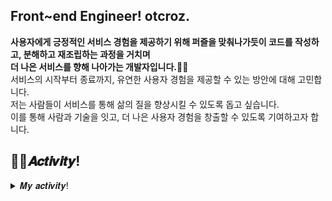 <!--
![header](https://capsule-render.vercel.app/api?type=waving&color=timeGradient&height=300&section=header&text=otcroz's&nbsp;Github%20&fontSize=90&animation=twinkling)
<div align="left">
-->

  
## Front~end Engineer! otcroz.
**사용자에게 긍정적인 서비스 경험을 제공하기 위해 퍼즐을 맞춰나가듯이 코드를 작성하고, 분해하고 재조립하는 과정을 거치며 <br />
더 나은 서비스를 향해 나아가는 개발자입니다.👩‍💻** <br />
서비스의 시작부터 종료까지, 유연한 사용자 경험을 제공할 수 있는 방안에 대해 고민합니다. <br />
저는 사람들이 서비스를 통해 삶의 질을 향상시킬 수 있도록 돕고 싶습니다. <br />
이를 통해 사람과 기술을 잇고, 더 나은 사용자 경험을 창출할 수 있도록 기여하고자 합니다.



## 👩‍💻𝑨𝒄𝒕𝒊𝒗𝒊𝒕𝒚!
<details>
<summary>𝑴𝒚 𝒂𝒄𝒕𝒊𝒗𝒊𝒕𝒚!</summary>
<div markdown="1">
<br />

_Award_
- 2024년 ICT멘토링 이브와 공모전 금상(과학기술정보통신부장관상)🎖️: NLP 기반 소설 IP 확장 솔루션
  - ©️한국저작권위원회 프로그램 등재: Plotter 웹서비스
  - 📜2024 ACK 추계학술대회 논문 등재: [NLP 기반 소설 IP 확장 솔루션 개발](https://github.com/otcroz/DS-Volare_front-end/blob/main/docs/ACK2024_%ED%95%9C%EA%B5%AD%EC%A0%95%EB%B3%B4%EC%B2%98%EB%A6%AC%ED%95%99%ED%9A%8C_%ED%95%99%EC%88%A0%EB%8C%80%ED%9A%8C.pdf)
- 2022년 ICT멘토링 한이음 공모전 입선🎖️: 반려견 예비보호자를 위한 스타터 애플리케이션
- 2022년 ICT멘토링 한이음 공모전 동상🎖️: 자연어 처리 기반 국회 입법활동 분석
- 2022년 덕성여자대학교 제2회 컴퓨팅사고 융합경진대회 기획 부문 최우수상

_Project_
- [NLP 기반 소설 IP 확장 솔루션 Plotter](https://github.com/otcroz/DS-Volare_front-end) (2024.2~2024.11)
- [애독자를 위한 독서 여행 웹서비스](https://github.com/otcroz/Polaris_front-end) (2023.7~2024.8)
- Corner 장기 프로젝트 참여: [저학년 아동의 건강한 SNS 사용을 위한 교육 애플리케이션](https://github.com/otcroz/DS-Narsha_front-end) (2023.2~2023.11)
  - 📜2023 ACK 추계학술대회 논문 등재: [YOLOv5를 이용한 개인정보 탐지 및 마스킹 알고리즘 구현](https://github.com/otcroz/DS-Narsha_AI-server/blob/main/ACK2023_KIPS_C2023B0226_%EC%B5%9C%EC%A2%85.pdf)📃   
- 덕성여자대학교 컴퓨터공학전공 제32회 졸업준비위원회: [WISCOM 웹페이지 개발-Node.js](https://github.com/otcroz/DS-WISCOM_back-end.git) (2022.8~2022.11)
- Corner 장기 프로젝트 참여: [꿈 일기를 기록하면 분석하여 조언을 건네는 서비스](https://github.com/DS-DreamIT/front-end/tree/main) (2022.2~2022.6)


_Activity_
- (2023.3) Corner 정기 컨퍼런스 참여: 컴공 후배들을 위한 프로젝트 경험과 개발 공부 팁 소개
- (2023.1) Corner 2회 해커톤 참여
- (2022.8) 덕성여자대학교 IT연합 해커톤 참여
- (2022.1~2022.12) 덕성여자대학교 컴퓨터공학전공 제17대 학생회
- (2022.1) Corner 1회 해커톤 참여
- (2021.9~2023.9) Corner 개발동아리 1, 2기 활동
- (2021.09~2021.12) 루이테크놀로지 서포터즈 1기 활동
- (2021.9) 코뮤니티 UI/UX 커리큘럼 2022년 9월 우수회원🎖️
- (2021.7) 코뮤니티 서포터즈 2기 활동
- (2021.5) 코뮤니티 Javascript 5월 커리큘럼 수료
- (2021.3) 코뮤니티 HTML/CSS 3월 커리큘럼 수료
- (2021.3~2021.12) 덕성여자대학교 컴퓨터공학전공 제16대 학생회


_Certificate_
- (2024.8) PCCE 코딩필수역량인증(1000/1000)
- (2024.6) 정보처리기사 자격증 취득
- (2023.7) SQLD 자격증 취득


</div>
</details>




<!--
✨  <I>[RESUME](#)</I> <br />
📝  <I>[PORTFOLIO](#)</I>
### 💻What I am currently doing

  <ul>
    <li> Studying Machine learning
    <li> Studying Spring Boot
    <li> Proceeding Narsha, Polaris Project
  </ul>
<br>

-->  
<!--
### GitHub Analytics

[![Anurag's GitHub stats](https://github-readme-stats.vercel.app/api?username=otcroz&show_icons=true&theme=tokyonight&bg_color=0,24292f,2C2C60&text_color=E5E7FF)](https://github.com/anuraghazra/github-readme-stats) 
-->
<!--
[![Top Langs](https://github-readme-stats.vercel.app/api/top-langs/?username=otcroz&layout=compact&theme=tokyonight&bg_color=0,2C2C60,24292f&text_color=E5E7FF)](https://github.com/otcroz/github-readme-stats)  
-->

<!--
 ### 🛠️TECH STACK
 <img src="https://img.shields.io/badge/React Native-61DAFB?style=flat-square&logo=React&logoColor=white" /> <img src="https://img.shields.io/badge/React-61DAFB?style=flat-square&logo=React&logoColor=white"/>
<img src="https://img.shields.io/badge/Spring Boot-6DB33F?style=flat-square&logo=springboot&logoColor=white"/>
<img src="https://img.shields.io/badge/Node.js-339933?style=flat-square&logo=nodedotjs&logoColor=white"/>
<img src="https://img.shields.io/badge/Python-3776AB?style=flat-square&logo=Python&logoColor=white"/>
<img src="https://img.shields.io/badge/Kotlin-7F52FF?style=flat-square&logo=Kotlin&logoColor=white"/>
<img src="https://img.shields.io/badge/Mysql-4479A1?style=flat-square&logo=mysql&logoColor=white"/>
<img src="https://img.shields.io/badge/Mongodb-47A248?style=flat-square&logo=mongodb&logoColor=white"/>  
  <div>
    <h4> Use well </h4>
    <img src="https://img.shields.io/badge/React Native-61DAFB?style=flat-square&logo=React&logoColor=white" />
    <img src="https://img.shields.io/badge/React-61DAFB?style=flat-square&logo=React&logoColor=white"/>
    <img src="https://img.shields.io/badge/Spring Boot-6DB33F?style=flat-square&logo=springboot&logoColor=white"/>
    <img src="https://img.shields.io/badge/Node.js-339933?style=flat-square&logo=nodedotjs&logoColor=white"/>
    <img src="https://img.shields.io/badge/Mysql-4479A1?style=flat-square&logo=mysql&logoColor=white"/>
    <img src="https://img.shields.io/badge/Mongodb-47A248?style=flat-square&logo=mongodb&logoColor=white"/>    
  </div>
  <div>
    <h4> Have used </h4>
    <img src="https://img.shields.io/badge/Python-3776AB?style=flat-square&logo=Python&logoColor=white"/> 
    <img src="https://img.shields.io/badge/C-A8B9CC?style=flat-square&logo=C&logoColor=white"/> 
    <img src="https://img.shields.io/badge/C++-00599C?style=flat-square&logo=c%2B%2B&&logoColor=white"/>
    <img src="https://img.shields.io/badge/Java-007396?style=flat-square&logo=Java&logoColor=white"/>
    <img src="https://img.shields.io/badge/Kotlin-7F52FF?style=flat-square&logo=Kotlin&logoColor=white"/>
    <img src="https://img.shields.io/badge/HTML5-E34F26?style=flat-square&logo=HTML5&logoColor=white"/>
    <img src="https://img.shields.io/badge/CSS3-1572B6?style=flat-square&logo=CSS3&logoColor=white"/>
    <img src="https://img.shields.io/badge/JavaScript-F7DF1E?style=flat-square&logo=JavaScript&logoColor=white"/>
    
  </div>
  <div>
    <h4> Tool </h4>
    <img src="https://img.shields.io/badge/Visual Studio Code-007ACC?style=flat-square&logo=Visual Studio Code&logoColor=white" />
    <img src="https://img.shields.io/badge/Django-092E20?style=flat-square&logo=Django&logoColor=white"/>
    <img src="https://img.shields.io/badge/Android Studio-3DDC84?style=flat-square&logo=Android&logoColor=white"/>
    <img src="https://img.shields.io/badge/Intellij-000000?style=flat-square&logo=intellijidea&logoColor=white"/>
    <br>
    <img src="https://img.shields.io/badge/Figma-F24E1E?style=flat-square&logo=Figma&logoColor=white"/>
    <img src="https://img.shields.io/badge/Postman-FF6C37?style=flat-square&logo=postman&logoColor=white"/>
    <img src="https://img.shields.io/badge/Google Colab-F9AB00?style=flat-square&logo=googlecolab&logoColor=white"/>
  </div>
</div>

</div>
-->

  
<!--
**yxxyn20/yxxyn20** is a ✨ _special_ ✨ repository because its `README.md` (this file) appears on your GitHub profile.

Here are some ideas to get you started:

- 🔭 I’m currently working on ...
- 🌱 I’m currently learning ...
- 👯 I’m looking to collaborate on ...
- 🤔 I’m looking for help with ...
- 💬 Ask me about ...
- 📫 How to reach me: ...
- 😄 Pronouns: ...
- ⚡ Fun fact: ...
-->
